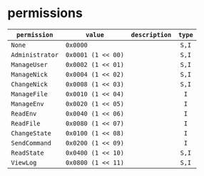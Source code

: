 # permissions

| `permission`    | `value`            | `description` | `type` |
| --------------- | ------------------ | ------------- | :----: |
| `None`          | `0x0000`           |               | `S,I`  |
| `Administrator` | `0x0001 (1 << 00)` |               | `S,I`  |
| `ManageUser`    | `0x0002 (1 << 01)` |               | `S,I`  |
| `ManageNick`    | `0x0004 (1 << 02)` |               | `S,I`  |
| `ChangeNick`    | `0x0008 (1 << 03)` |               | `S,I`  |
| `ManageFile`    | `0x0010 (1 << 04)` |               |  `I`   |
| `ManageEnv`     | `0x0020 (1 << 05)` |               |  `I`   |
| `ReadEnv`       | `0x0040 (1 << 06)` |               |  `I`   |
| `ReadFile`      | `0x0080 (1 << 07)` |               |  `I`   |
| `ChangeState`   | `0x0100 (1 << 08)` |               |  `I`   |
| `SendCommand`   | `0x0200 (1 << 09)` |               |  `I`   |
| `ReadState`     | `0x0400 (1 << 10)` |               | `S,I`  |
| `ViewLog`       | `0x0800 (1 << 11)` |               | `S,I`  |
